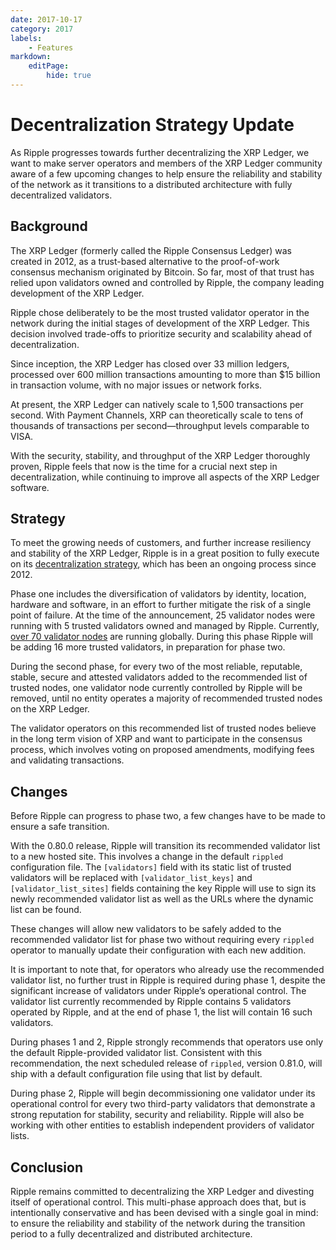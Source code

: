 ```yaml
---
date: 2017-10-17
category: 2017
labels:
    - Features
markdown:
    editPage:
        hide: true
---
```

# Decentralization Strategy Update

As Ripple progresses towards further decentralizing the XRP Ledger, we want to make server operators and members of the XRP Ledger community aware of a few upcoming changes to help ensure the reliability and stability of the network as it transitions to a distributed architecture with fully decentralized validators.

## Background

The XRP Ledger (formerly called the Ripple Consensus Ledger) was created in 2012, as a trust-based alternative to the proof-of-work consensus mechanism originated by Bitcoin. So far, most of that trust has relied upon validators owned and controlled by Ripple, the company leading development of the XRP Ledger.

Ripple chose deliberately to be the most trusted validator operator in the network during the initial stages of development of the XRP Ledger. This decision involved trade-offs to prioritize security and scalability ahead of decentralization.

Since inception, the XRP Ledger has closed over 33 million ledgers, processed over 600 million transactions amounting to more than $15 billion in transaction volume, with no major issues or network forks.

At present, the XRP Ledger can natively scale to 1,500 transactions per second. With Payment Channels, XRP can theoretically scale to tens of thousands of transactions per second—throughput levels comparable to VISA.  

With the security, stability, and throughput of the XRP Ledger thoroughly proven, Ripple feels that now is the time for a crucial next step in decentralization, while continuing to improve all aspects of the XRP Ledger software.

## Strategy

To meet the growing needs of customers, and further increase resiliency and stability of the XRP Ledger, Ripple is in a great position to fully execute on its [decentralization strategy](https://ripple.com/insights/how-we-are-further-decentralizing-the-ripple-consensus-ledger-rcl-to-bolster-robustness-for-enterprise-use/), which has been an ongoing process since 2012.

Phase one includes the diversification of validators by identity, location, hardware and software, in an effort to further mitigate the risk of a single point of failure. At the time of the announcement, 25 validator nodes were running with 5 trusted validators owned and managed by Ripple. Currently, [over 70 validator nodes](https://xrpcharts.ripple.com/#/validators) are running globally. During this phase Ripple will be adding 16 more trusted validators, in preparation for phase two.

During the second phase, for every two of the most reliable, reputable, stable, secure and attested validators added to the recommended list of trusted nodes, one validator node currently controlled by Ripple will be removed, until no entity operates a majority of recommended trusted nodes on the XRP Ledger.

The validator operators on this recommended list of trusted nodes believe in the long term vision of XRP and want to participate in the consensus process, which involves voting on proposed amendments, modifying fees and validating transactions.

## Changes

Before Ripple can progress to phase two, a few changes have to be made to ensure a safe transition.

With the 0.80.0 release, Ripple will transition its recommended validator list to a new hosted site. This involves a change in the default `rippled` configuration file. The `[validators]` field with its static list of trusted validators will be replaced with `[validator_list_keys]` and `[validator_list_sites]` fields containing the key Ripple will use to sign its newly recommended validator list as well as the URLs where the dynamic list can be found.

These changes will allow new validators to be safely added to the recommended validator list for phase two without requiring every `rippled` operator to manually update their configuration with each new addition.

It is important to note that, for operators who already use the recommended validator list, no further trust in Ripple is required during phase 1, despite the significant increase of validators under Ripple’s operational control. The validator list currently recommended by Ripple contains 5 validators operated by Ripple, and at the end of phase 1, the list will contain 16 such validators.

During phases 1 and 2, Ripple strongly recommends that operators use only the default Ripple-provided validator list. Consistent with this recommendation, the next scheduled release of `rippled`, version 0.81.0, will ship with a default configuration file using that list by default.

During phase 2, Ripple will begin decommissioning one validator under its operational control for every two third-party validators that demonstrate a strong reputation for stability, security and reliability. Ripple will also be working with other entities to establish independent providers of validator lists.

## Conclusion

Ripple remains committed to decentralizing the XRP Ledger and divesting itself of operational control. This multi-phase approach does that, but is intentionally conservative and has been devised with a single goal in mind: to ensure the reliability and stability of the network during the transition period to a fully decentralized and distributed architecture.
